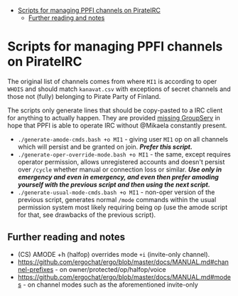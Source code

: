<!-- START doctoc generated TOC please keep comment here to allow auto update -->
<!-- DON'T EDIT THIS SECTION, INSTEAD RE-RUN doctoc TO UPDATE -->

- [Scripts for managing PPFI channels on PirateIRC](#scripts-for-managing-ppfi-channels-on-pirateirc)
  - [Further reading and notes](#further-reading-and-notes)

<!-- END doctoc generated TOC please keep comment here to allow auto update -->

# Scripts for managing PPFI channels on PirateIRC

The original list of channels comes from where `MI1` is according to oper
`WHOIS` and should match `kanavat.csv` with exceptions of secret channels and
those not (fully) belonging to Pirate Party of Finland.

The scripts only generate lines that should be copy-pasted to a IRC client for
anything to actually happen. They are provided
[missing GroupServ](https://github.com/ergochat/ergo/issues/465) in hope that
PPFI is able to operate IRC without @Mikaela constantly present.

- `./generate-amode-cmds.bash +o MI1` - giving user `MI1` op on all channels
  which will persist and be granted on join. **_Prefer this script._**
- `./generate-oper-override-mode.bash +o MI1` - the same, except requires
  operator permission, allows unregistered accounts and doesn't persist over
  `/cycle` whether manual or connection loss or similar. **_Use only in
  emergency and even in emergency, and even then prefer amoding yourself with
  the previous script and then using the next script._**
- `./generate-usual-mode-cmds.bash +o MI1` - non-oper version of the previous
  script, generates normal `/mode` commands within the usual permission system
  most likely requiring being op (use the amode script for that, see drawbacks
  of the previous script).

## Further reading and notes

- (CS) AMODE +h (halfop) overrides mode `+i` (invite-only channel).
- https://github.com/ergochat/ergo/blob/master/docs/MANUAL.md#channel-prefixes -
  on owner/protected/op/halfop/voice
- https://github.com/ergochat/ergo/blob/master/docs/MANUAL.md#modes - on channel
  modes such as the aforementioned invite-only
